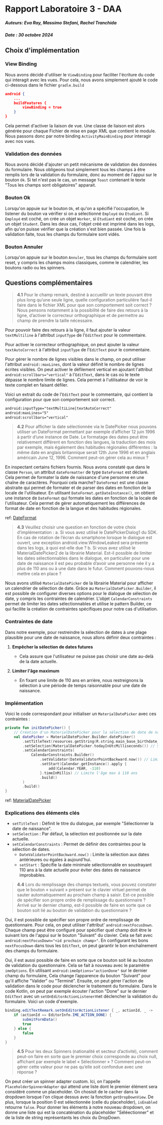 # Rapport Laboratoire 3 - DAA

##### Auteurs: Eva Ray, Massimo Stefani, Rachel Tranchida
##### Date : 30 octobre 2024

## Choix d'implémentation

### View Binding
Nous avons décidé d'utiliser le `ViewBinding` pour faciliter l'écriture du code qui interagit avec les vues. 
Pour cela, nous avons simplement ajouté le code ci-dessous dans le fichier `gradle.build`

```json
android {
    ...
    buildFeatures {
        viewBinding = true
    }
}
```

Cela permet d'activer la liaison de vue. Une classe de liaison est alors générée pour chaque Fichier de mise en page XML que contient le module. Nous passons donc par notre binding `ActivityMainBinding`  pour interagir avec nos vues.

### Validation des données
Nous avons décidé d'ajouter un petit mécanisme de validation des données du formulaire. Nous obligeons tout simplement
tous les champs à être remplis lors de la validation du formulaire, donc au moment de l'appui sur le bouton `Ok`. Si tel n'est pas le cas, un message `Toast` contenant le texte "Tous les champs sont obligatoires" apparait.

### Bouton Ok
Lorsqu'on appuie sur le bouton `Ok`, et qu'on a spécifié l'occupation, le listener du bouton va vérifier si 
on a sélectionné `Employé` ou `Etudiant`. Si `Employé` est coché, on crée un objet `Worker`, si `Etudiant` est coché,
on crée un objet `Student`. Dans les deux cas, l'objet créé est imprimé dans les logs, afin qu'on puisse vérifier
que la création s'est bien passée. Une fois la validation faite, tous les champs du formulaire sont vidés.

### Bouton Annuler
Lorsqu'on appuie sur le bouton `Annuler`, tous les champs du formulaire sont reset, y compris les champs moins classiques, comme le calendrier, les boutons radio ou les spinners.


## Questions complémentaires

> __4.1__ Pour le champ remark, destiné à accueillir un texte pouvant être plus long qu’une seule ligne,
> quelle configuration particulière faut-il faire dans le fichier XML pour que son comportement
> soit correct ? Nous pensons notamment à la possibilité de faire des retours à la ligne, d’activer
> le correcteur orthographique et de permettre au champ de prendre la taille nécessaire.

Pour pouvoir faire des retours à la ligne, il faut ajouter la valeur `textMultiline` à l'attribut `inputType` de l'`EditText` pour le commentaire.

Pour activer le correcteur orthographique, on peut ajouter la valeur `textAutoCorrect` à l'attribut `inputType` de 
l'`EditText` pour le commentaire. 

Pour gérer le nombre de lignes visibles dans le champ, on peut utiliser l'attribut `android::maxLines`, dont la
valeur définit le nombre de lignes écrites visibles. On peut activer le défilement vertical en ajoutant 
l'attribut ``android:scrollbars="vertical"`` à l'`EditText`, dans le cas où le texte dépasse le nombre limite de lignes. Cela permet à l'utilisateur de voir le texte complet en faisant défiler.

Voici un extrait du code de l'`EditText` pour le commentaire, qui contient la configuration pour que son
comportement soir correct.

```xml
android:inputType="textMultiLine|textAutoCorrect"
android:maxLines="5"
android:scrollbars="vertical"
```

> __4.2__ Pour afficher la date sélectionnée via le DatePicker nous pouvons utiliser un DateFormat
> permettant par exemple d’afficher 12 juin 1996 à partir d’une instance de Date. Le formatage
> des dates peut être relativement différent en fonction des langues, la traduction des mois par
> exemple, mais également des habitudes régionales différentes : la même date en anglais
> britannique serait 12th June 1996 et en anglais américain June 12, 1996. Comment peut-on
> gérer cela au mieux ?

En inspectant certains fichiers fournis. Nous avons constaté que dans le classe `Person`,
un attribut `dateFormatter` de type `DateFormat` est déclaré. Cela permet de formater la date de naissance
d'une personne en une chaîne de caractères. 
Pourquoi cela marche? `DateFormat` est une classe abstraite qui permet de formater et 
de parser des dates en fonction de la locale de l'utilisateur. 
En utilisant `DateFormat.getDateInstance()`, on obtient une instance de `DateFormat` qui formate les dates en fonction de la locale de l'utilisateur. 
Cela permet de gérer automatiquement les différences de format de date en fonction de la langue et des habitudes régionales.

ref: [DateFormat](https://docs.oracle.com/javase/8/docs/api/java/text/DateFormat.html)


> __4.3__ Veuillez choisir une question en fonction de votre choix d’implémentation :
> a. Si vous avez utilisé le DatePickerDialog1 du SDK. En cas de rotation de l’écran du
> smartphone lorsque le dialogue est ouvert, une exception android.view.WindowLeaked
> sera présente dans les logs, à quoi est-elle due ?
> b. Si vous avez utilisé le MaterialDatePicker2 de la librairie Material. Est-il possible de limiter
> les dates sélectionnables dans le dialogue, en particulier pour une date de naissance il est
> peu probable d’avoir une personne née il y a plus de 110 ans ou à une date dans le futur.
> Comment pouvons-nous mettre cela en place ?

Nous avons utilisé `MaterialDatePicker` de la librairie Material pour afficher un calendrier de sélection de date. Grâce au `MaterialDatePicker.Builder`, il est possible de configurer diverses options pour le dialogue de sélection de date, y compris les contraintes de calendrier. L'objet `CalendarConstraints` permet de limiter les dates sélectionnables et utilise le pattern Builder, ce qui facilite la création de contraintes spécifiques pour notre cas d'utilisation.

### Contraintes de date
Dans notre exemple, pour restreindre la sélection de dates à une plage plausible pour une date de naissance, nous allons définir deux contraintes :

1. **Empêcher la sélection de dates futures**
    - Cela assure que l'utilisateur ne puisse pas choisir une date au-delà de la date actuelle.

2. **Limiter l'âge maximum**
    - En fixant une limite de 110 ans en arrière, nous restreignons la sélection à une période de temps raisonnable pour une date de naissance.

### Implémentation

Voici le code correspondant pour initialiser un `MaterialDatePicker` avec ces contraintes :

```kotlin
private fun initDatePicker() {
    // Création d'un MaterialDatePicker pour la sélection de date de naissance
    val datePicker = MaterialDatePicker.Builder.datePicker()
        .setTitleText(resources.getString(R.string.main_base_birthdate_dialog_title)) // Titre du dialogue
        .setSelection(MaterialDatePicker.todayInUtcMilliseconds()) // Sélectionne la date actuelle par défaut
        .setCalendarConstraints(
            CalendarConstraints.Builder()
                .setValidator(DateValidatorPointBackward.now()) // Limite à aujourd'hui (pas de date future)
                .setStart(Calendar.getInstance().apply { 
                    add(Calendar.YEAR, -110) 
                }.timeInMillis) // Limite l'âge max à 110 ans
                .build()
        )
        .build()
}
```

ref: [MaterialDatePicker](https://m2.material.io/components/date-pickers/android#using-date-pickers)

### Explications des éléments clés

* `setTitleText` : Définit le titre du dialogue, par exemple "Sélectionner la date de naissance".
* `setSelection` : Par défaut, la sélection est positionnée sur la date actuelle.
* `setCalendarConstraints` : Permet de définir des contraintes pour la sélection de dates.
    * `DateValidatorPointBackward.now()` : Limite la sélection aux dates antérieures ou égales à aujourd'hui.
    * `setStart` : Spécifie la date minimale sélectionnable en soustrayant 110 ans à la date actuelle pour éviter des dates de naissance improbables.


> __4.4__ Lors du remplissage des champs textuels, vous pouvez constater que le bouton « suivant »
> présent sur le clavier virtuel permet de sauter automatiquement au prochain champ à saisir. 
> Est-ce possible de spécifier son propre ordre de remplissage du questionnaire ?
> Arrivé sur le dernier champ, est-il possible de faire en sorte que ce bouton soit lié au bouton
> de validation du questionnaire ?

Oui, il est possible de spécifier son propre ordre de remplissage de questionnaire. Pour cela, on peut
utiliser l'attribut' `android:nextFocusDown`.
Chaque champ peut être configuré pour spécifier quel champ doit être le suivant lors de l'appui sur le bouton "Suivant" du clavier. Cela se fait avec `android:nextFocusDown="<id prochain champ>"`. En configurant les bons `nextFocusDown` dans tous les ``EditText``, on peut garantir le bon enchaînement des champs du formulaire.

Oui, il est aussi possible de faire en sorte que ce bouton soit lié au bouton de validation du questionnaire. Cela se fait
à nouveau avec le paramètre `imeOptions`. En utilisant `android:imeOptions="actionDone"` sur le dernier champ du
formulaire,  Cela change l’apparence du bouton "Suivant" pour qu'il affiche "Valider" ou "Terminé". Ensuite, on peut gérer l'action de validation dans le code pour déclencher le traitement du formulaire. Dans le code Kotlin, on 
peut par exemple écouter l'action "Done" sur le dernier ``EditText`` avec un `setOnEditorActionListener`met déclencher la validation du formulaire. Voici un code
d'exemple.

```java
binding.editTextRemark.setOnEditorActionListener { _, actionId, _ ->
    if (actionId == EditorInfo.IME_ACTION_DONE) {
        submitFormData()
        true
    } else {
        false
    }
}
```


> __4.5__ Pour les deux Spinners (nationalité et secteur d’activité), comment peut-on faire en sorte que
> le premier choix corresponde au choix null, affichant par exemple le label « Sélectionner » ?
> Comment peut-on gérer cette valeur pour ne pas qu’elle soit confondue avec une réponse ?

On peut créer un spinner adapter custom. Ici, on l'appelle `PlaceholderSpinnerAdapter` qui attend une liste dont le premier élément sera considéré comme un placeholder. On chosisit de le cacher dans la dropdown lorsque l'on clique dessus avec la fonction `getDropDownView`. De plus, lorsque la position 0 est sélectionnée (celle du placeholder), `isEnabled` retourne `false`.
Pour donner les éléments à notre nouveau dropdown, on donne une liste qui est la concaténation du placeholder "Séléectionner" et de la liste de string représentants les choix du DropDown.
